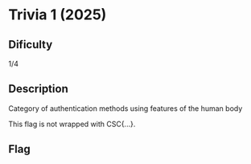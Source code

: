 # Trivia 1 (2025)

## Dificulty
1/4

## Description
Category of authentication methods using features of the human body

This flag is not wrapped with CSC{...}.

## Flag
